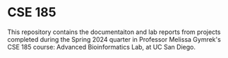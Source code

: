 # CSE 185

This repository contains the documentaiton and lab reports from projects completed during the Spring 2024 quarter in Professor Melissa Gymrek's CSE 185 course: Advanced Bioinformatics Lab, at UC San Diego.

